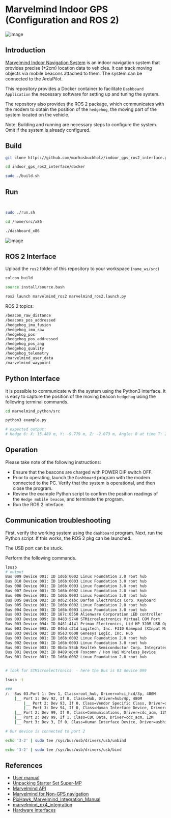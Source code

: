 
# Marvelmind Indoor GPS (Configuration and ROS 2)

![image](https://github.com/user-attachments/assets/331ce079-19c9-46e2-9972-cdfedc97bbee)

## Introduction

[Marvelmind Indoor Navigation System](https://marvelmind.com/) is an indoor navigation system that
provides precise (±2cm) location data to vehicles. It can track moving objects via mobile beacons attached to them.
The system can be connected to the ArduPilot.

This repository provides a Docker container to facilitate ```Dashboard Application``` the necessary software for setting up and tuning the system. 

The repository also provides the ROS 2 package, which communicates with the modem to obtain the position of the ```hedgehog```, the moving part of the system located on the vehicle.

Note: Building and running are necessary steps to configure the system. Omit if the system is already configured.

## Build

```bash
git clone https://github.com/markusbuchholz/indoor_gps_ros2_interface.git

cd indoor_gps_ros2_interface/docker

sudo ./build.sh

```

## Run

```bash 


sudo ./run.sh

cd /home/src/x86

./dashboard_x86

```
![image](https://github.com/user-attachments/assets/71b39b09-0f13-4b75-b6cb-0d02a47e6a9c)



## ROS 2 Interface

Upload the ```ros2``` folder of this repository to your workspace (```name_ws/src```)

```bash
colcon build

source install/source.bash

ros2 launch marvelmind_ros2 marvelmind_ros2.launch.py
```

ROS 2 topics:

```bash
/beacon_raw_distance
/beacons_pos_addressed
/hedgehog_imu_fusion
/hedgehog_imu_raw
/hedgehog_pos
/hedgehog_pos_addressed
/hedgehog_pos_ang
/hedgehog_quality
/hedgehog_telemetry
/marvelmind_user_data
/marvelmind_waypoint
```

## Python Interface

It is possible to communicate with the system using the Python3 interface. It is easy to capture the position of the moving beacon ```hedgehog``` using the following terminal commands.

```bash
cd marvelmind_python/src

python3 example.py

# expected output:
# Hedge 6: X: 15.489 m, Y: -9.779 m, Z: -2.073 m, Angle: 0 at time T: 2024-07-15 10:37:50-009
```
## Operation

Please take note of the following instructions:
- Ensure that the beacons are charged with POWER DIP switch OFF.
- Prior to operating, launch the ```Dashboard``` program with the modem connected to the PC. Verify that the system is operational, and then close the program.
- Review the example Python script to confirm the position readings of the ```Hedge mobile beacon```, and terminate the program.
- Run the ROS 2 interface.

## Communication troubleshooting

First, verify the working system using the ```dashboard``` program. Next, run the Python script. If this works, the ROS 2 pkg can be launched.

The USB port can be stuck.

Perform the following commands.

```bash
lsusb
# output
Bus 009 Device 001: ID 1d6b:0002 Linux Foundation 2.0 root hub
Bus 010 Device 001: ID 1d6b:0003 Linux Foundation 3.0 root hub
Bus 008 Device 001: ID 1d6b:0003 Linux Foundation 3.0 root hub
Bus 007 Device 001: ID 1d6b:0002 Linux Foundation 2.0 root hub
Bus 006 Device 001: ID 1d6b:0003 Linux Foundation 3.0 root hub
Bus 005 Device 002: ID 0d62:dabc Darfon Electronics Corp. Keyboard
Bus 005 Device 001: ID 1d6b:0002 Linux Foundation 2.0 root hub
Bus 004 Device 001: ID 1d6b:0003 Linux Foundation 3.0 root hub
Bus 003 Device 003: ID 187c:0550 Alienware Corporation LED controller
Bus 003 Device 099: ID 0483:5740 STMicroelectronics Virtual COM Port
Bus 003 Device 094: ID 0461:4141 Primax Electronics, Ltd HP 320M USB Optical Mouse
Bus 003 Device 093: ID 046d:c21d Logitech, Inc. F310 Gamepad [XInput Mode]
Bus 003 Device 092: ID 05e3:0608 Genesys Logic, Inc. Hub
Bus 003 Device 001: ID 1d6b:0002 Linux Foundation 2.0 root hub
Bus 002 Device 001: ID 1d6b:0003 Linux Foundation 3.0 root hub
Bus 001 Device 003: ID 0bda:554b Realtek Semiconductor Corp. Integrated_Webcam_HD
Bus 001 Device 002: ID 0489:e0c8 Foxconn / Hon Hai Wireless_Device
Bus 001 Device 001: ID 1d6b:0002 Linux Foundation 2.0 root hub


# look for STMicroelectronics  - here the Bus is 03 device 099

lsusb -t

###
/:  Bus 03.Port 1: Dev 1, Class=root_hub, Driver=xhci_hcd/3p, 480M
    |__ Port 1: Dev 92, If 0, Class=Hub, Driver=hub/4p, 480M
        |__ Port 2: Dev 93, If 0, Class=Vendor Specific Class, Driver=xpad, 12M
        |__ Port 3: Dev 94, If 0, Class=Human Interface Device, Driver=usbhid, 1.5M
    |__ Port 2: Dev 99, If 0, Class=Communications, Driver=cdc_acm, 12M
    |__ Port 2: Dev 99, If 1, Class=CDC Data, Driver=cdc_acm, 12M
    |__ Port 3: Dev 3, If 0, Class=Human Interface Device, Driver=usbhid, 12M

# Our device is connected to port 2

echo '3-2' | sudo tee /sys/bus/usb/drivers/usb/unbind

echo '3-2' | sudo tee /sys/bus/usb/drivers/usb/bind

```

## References

- [User manual](https://marvelmind.com/pics/marvelmind_navigation_system_manual.pdf)
- [Unpacking Starter Set Super-MP](https://www.youtube.com/watch?v=Uj2_BGS1AjI)
- [Marvelmind API](https://marvelmind.com/download/#api)
- [Marvelmind for Non-GPS navigation](https://ardupilot.org/rover/docs/common-marvelmind.html)
- [PixHawk_Marvelmind_Integration_Manual](https://marvelmind.com/pics/PixHawk_Marvelmind_Integration_Manual.pdf)
- [marvelmind_px4_integration](https://marvelmind.com/pics/marvelmind_px4_integration.pdf)
- [Hardware interfaces](https://marvelmind.com/pics/marvelmind_interfaces.pdf)
